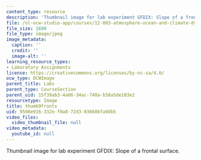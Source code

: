 ```yaml
---
content_type: resource
description: 'Thumbnail image for lab experiment GFDIX: Slope of a frontal surface.'
file: /ol-ocw-studio-app/courses/12-003-atmosphere-ocean-and-climate-dynamics-fall-2008/9508e916332ef0a872d3036686fa9db5_thumb9fronts.jpg
file_size: 1690
file_type: image/jpeg
image_metadata:
  caption: ''
  credit: ''
  image-alt: ''
learning_resource_types:
- Laboratory Assignments
license: https://creativecommons.org/licenses/by-nc-sa/4.0/
ocw_type: OCWImage
parent_title: Labs
parent_type: CourseSection
parent_uid: 15f39ab3-4a66-34ac-748a-b58a5de103e2
resourcetype: Image
title: thumb9fronts
uid: 9508e916-332e-f0a8-72d3-036686fa9db5
video_files:
  video_thumbnail_file: null
video_metadata:
  youtube_id: null
---
```

Thumbnail image for lab experiment GFDIX: Slope of a frontal surface.